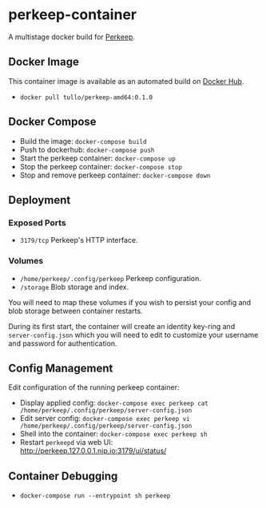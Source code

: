 # perkeep-container

A multistage docker build for [Perkeep](https://perkeep.org/).

## Docker Image

This container image is available as an automated build on [Docker Hub](https://hub.docker.com/).

- `docker pull tullo/perkeep-amd64:0.1.0`

## Docker Compose

- Build the image: `docker-compose build`
- Push to dockerhub: `docker-compose push`
- Start the perkeep container: `docker-compose up`
- Stop the perkeep container: `docker-compose stop`
- Stop and remove perkeep container: `docker-compose down`

## Deployment

### Exposed Ports

- `3179/tcp` Perkeep's HTTP interface.

### Volumes

- `/home/perkeep/.config/perkeep` Perkeep configuration.
- `/storage` Blob storage and index.

You will need to map these volumes if you wish to persist your config and blob storage between container restarts.

During its first start, the container will create an identity key-ring and `server-config.json` which you will need to edit to customize your username and password for authentication.

## Config Management

Edit configuration of the running perkeep container:

- Display applied config: `docker-compose exec perkeep cat /home/perkeep/.config/perkeep/server-config.json`
- Edit server config: `docker-compose exec perkeep vi /home/perkeep/.config/perkeep/server-config.json`
- Shell into the container: `docker-compose exec perkeep sh`
- Restart `perkeepd` via web UI: http://perkeep.127.0.0.1.nip.io:3179/ui/status/

## Container Debugging

- `docker-compose run --entrypoint sh perkeep`
